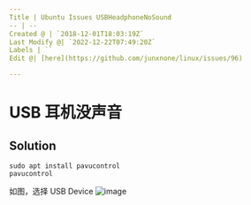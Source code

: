 ```yaml
---
Title | Ubuntu Issues USBHeadphoneNoSound
-- | --
Created @ | `2018-12-01T18:03:19Z`
Last Modify @| `2022-12-22T07:49:20Z`
Labels | ``
Edit @| [here](https://github.com/junxnone/linux/issues/96)

---
```

# USB 耳机没声音

## Solution

```
sudo apt install pavucontrol
pavucontrol
```
如图，选择 USB Device 
![image](https://user-images.githubusercontent.com/2216970/49331354-5a348d00-f5d6-11e8-93f8-57b521307c43.png)


